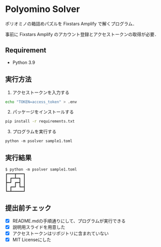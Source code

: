 # Polyomino Solver
ポリオミノの箱詰めパズルを Fixstars Amplify で解くプログラム．

事前に Fixstars Amplify のアカウント登録とアクセストークンの取得が必要．

## Requirement

- Python 3.9

## 実行方法

1. アクセストークンを入力する
```sh
echo "TOKEN=access_token" > .env
```

2. パッケージをインストールする
```sh
pip install -r requirements.txt
```

3. プログラムを実行する
```
python -m psolver sample1.toml
```

## 実行結果

```
$ python -m psolver sample1.toml
┏━━━┳━━━┓
┃ ┏━┻━┓ ┃
┣━┛ ┏━┫ ┃
┃ ┏━┛ ┗━┫
┗━┻━━━━━┛
```

## 提出前チェック


- [x] README.mdの手順通りにして、プログラムが実行できる
- [x] 説明用スライドを用意した 
- [x] アクセストークンはリポジトリに含まれていない
- [x] MIT Licenseにした
